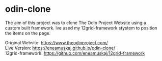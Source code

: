 # odin-clone

The aim of this project was to clone The Odin Project Website using a custom built framework.
Ive used my 12grid-framework stystem to position the items on the page.

Original Website: https://www.theodinproject.com/<br />
Live Version: https://eneamuskaj.github.io/odin-clone/ <br />
12grid-framework: https://github.com/eneamuskaj/12grid-framework <br />
